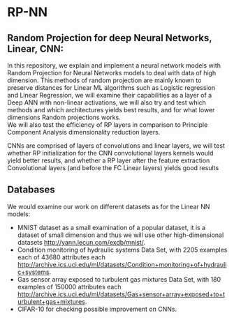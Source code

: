 # RP-NN
## Random Projection for deep Neural Networks, Linear, CNN:
In this repository, we explain and implement a neural network models with Random Projection for Neural Networks models to
deal with data of high dimension.
This methods of random projection are mainly known to preserve distances for Linear ML algorithms such as Logistic regression and Linear Regression,
we will examine their capabilities as a layer of a Deep ANN with non-linear activations, we will also try and test which methods and which architectures yields best results,
and for what lower dimensions Random projections works.<br/>
We will also test the efficiency of RP layers in comparison to Principle Component Analysis dimensionality reduction layers.<br/>

CNNs are comprised of layers of convolutions and linear layers, we will test whether RP initialization for the CNN convolutional layers kernels would yield better results,
and whether a RP layer after the feature extraction Convolutional layers (and before the FC Linear layers) yields good results

## Databases
We would examine our work on different datasets as for the Linear NN models:
* MNIST dataset as a small examination of a popular dataset, it is a dataset of small dimension and thus we will use other high-dimensional datasets http://yann.lecun.com/exdb/mnist/.
* Condition monitoring of hydraulic systems Data Set, with 2205 examples each of 43680 attributes each http://archive.ics.uci.edu/ml/datasets/Condition+monitoring+of+hydraulic+systems.
* Gas sensor array exposed to turbulent gas mixtures Data Set, with 180 examples of 150000 attributes each http://archive.ics.uci.edu/ml/datasets/Gas+sensor+array+exposed+to+turbulent+gas+mixtures.
* CIFAR-10 for checking possible improvement on CNNs.
